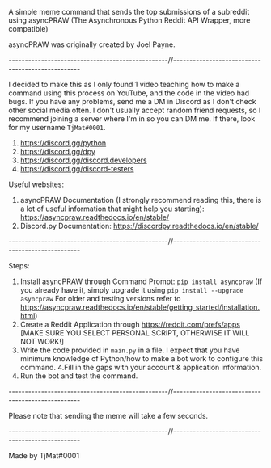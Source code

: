 A simple meme command that sends the top submissions of a subreddit using asyncPRAW (The Asynchronous Python Reddit API Wrapper, more compatible)

asyncPRAW was originally created by Joel Payne.

-------------------------------------------------//-------------------------------------------------

I decided to make this as I only found 1 video teaching how to make a command using this process on YouTube, and the code in the video had bugs. 
If you have any problems, send me a DM in Discord as I don't check other social media often. I don't usually accept random friend requests, 
so I recommend joining a server where I'm in so you can DM me. If there, look for my username ``TjMat#0001``.

1. https://discord.gg/python
2. https://discord.gg/dpy
3. https://discord.gg/discord.developers
4. https://discord.gg/discord-testers


Useful websites:

1. asyncPRAW Documentation (I strongly recommend reading this, there is a lot of useful information that might help you starting): https://asyncpraw.readthedocs.io/en/stable/ 
2. Discord.py Documentation: https://discordpy.readthedocs.io/en/stable/

-------------------------------------------------//-------------------------------------------------

Steps:

1. Install asyncPRAW through Command Prompt: ``pip install asyncpraw``
(If you already have it, simply upgrade it using ``pip install --upgrade asyncpraw``
For older and testing versions refer to https://asyncpraw.readthedocs.io/en/stable/getting_started/installation.html)
2. Create a Reddit Application through https://reddit.com/prefs/apps [MAKE SURE YOU SELECT PERSONAL SCRIPT, OTHERWISE IT WILL NOT WORK!]
3. Write the code provided in ``main.py`` in a file. I expect that you have minimum knowledge of Python/how to make a bot work to configure this command.
4.Fill in the gaps with your account & application information.
5. Run the bot and test the command.

-------------------------------------------------//-------------------------------------------------

Please note that sending the meme will take a few seconds. 

-------------------------------------------------//-------------------------------------------------

Made by TjMat#0001 


